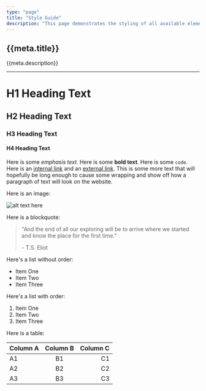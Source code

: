 ```yaml
---
type: "page"
title: "Style Guide"
description: "This page demonstrates the styling of all available elements."
---
```


## {{meta.title}}

{{meta.description}}

---

# H1 Heading Text

## H2 Heading Text

### H3 Heading Text

#### H4 Heading Text

Here is some *emphasis text*. Here is some **bold text**. Here is some `code`. Here is an [internal link](/) and an [external link](https://github.com). This is some more text that will hopefully be long enough to cause some wrapping and show off how a paragraph of text will look on the website.

Here is an image:

![alt text here](/trees.jpg)

Here is a blockquote:

> "And the end of all our exploring will be to arrive where we started and know the place for the first time."
>
> \- T.S. Eliot

Here's a list without order:

- Item One
- Item Two
- Item Three

Here's a list with order:

1. Item One
1. Item Two
1. Item Three

Here is a table:

|Column A | Column B | Column C |
|:--------|:--------:|---------:|
| A1      | B1       | C1       |
| A2      | B2       | C2       |
| A3      | B3       | C3       |